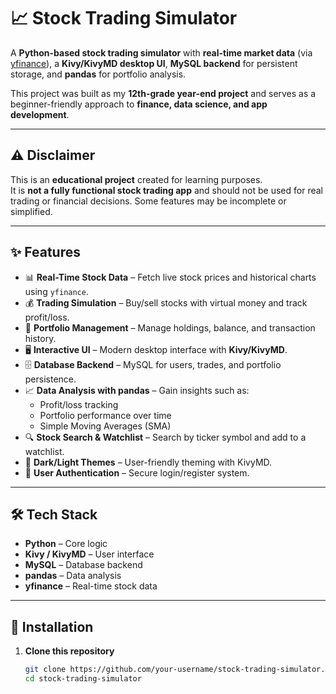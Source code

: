 # 📈 Stock Trading Simulator  

A **Python-based stock trading simulator** with **real-time market data** (via [yfinance](https://pypi.org/project/yfinance/)), a **Kivy/KivyMD desktop UI**, **MySQL backend** for persistent storage, and **pandas** for portfolio analysis.  

This project was built as my **12th-grade year-end project** and serves as a beginner-friendly approach to **finance, data science, and app development**.  

---

## ⚠️ Disclaimer  

This is an **educational project** created for learning purposes.  
It is **not a fully functional stock trading app** and should not be used for real trading or financial decisions. Some features may be incomplete or simplified.  

---

## ✨ Features  

- 📊 **Real-Time Stock Data** – Fetch live stock prices and historical charts using `yfinance`.  
- 💰 **Trading Simulation** – Buy/sell stocks with virtual money and track profit/loss.  
- 📂 **Portfolio Management** – Manage holdings, balance, and transaction history.  
- 🖥 **Interactive UI** – Modern desktop interface with **Kivy/KivyMD**.  
- 🗄 **Database Backend** – MySQL for users, trades, and portfolio persistence.  
- 📈 **Data Analysis with pandas** – Gain insights such as:  
  - Profit/loss tracking  
  - Portfolio performance over time  
  - Simple Moving Averages (SMA)  
- 🔍 **Stock Search & Watchlist** – Search by ticker symbol and add to a watchlist.  
- 🎨 **Dark/Light Themes** – User-friendly theming with KivyMD.  
- 🔐 **User Authentication** – Secure login/register system.  

---

## 🛠 Tech Stack  

- **Python** – Core logic  
- **Kivy / KivyMD** – User interface  
- **MySQL** – Database backend  
- **pandas** – Data analysis  
- **yfinance** – Real-time stock data  

---

## 🚀 Installation  

1. **Clone this repository**  
   ```bash
   git clone https://github.com/your-username/stock-trading-simulator.git
   cd stock-trading-simulator
